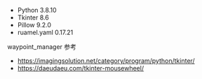 - Python 3.8.10  
- Tkinter 8.6
- Pillow 9.2.0
- ruamel.yaml 0.17.21

waypoint_manager 参考  
- https://imagingsolution.net/category/program/python/tkinter/
- https://daeudaeu.com/tkinter-mousewheel/
